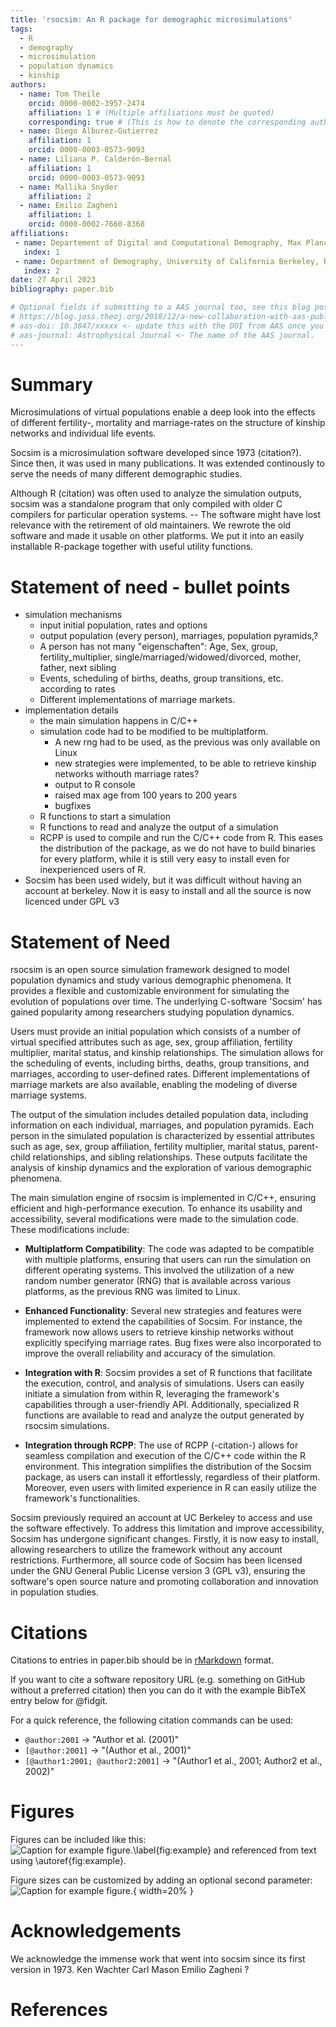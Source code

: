 ```yaml
---
title: 'rsocsim: An R package for demographic microsimulations'
tags:
  - R
  - demography
  - microsimulation
  - population dynamics
  - kinship
authors:
  - name: Tom Theile
    orcid: 0000-0002-3957-2474
    affiliation: 1 # (Multiple affiliations must be quoted)
    corresponding: true # (This is how to denote the corresponding author)
  - name: Diego Alburez-Gutierrez
    affiliation: 1
    orcid: 0000-0003-0573-9093
  - name: Liliana P. Calderón-Bernal
    affiliation: 1
    orcid: 0000-0003-0573-9093
  - name: Mallika Snyder
    affiliation: 2
  - name: Emilio Zagheni
    affiliation: 1
    orcid: 0000-0002-7660-8368
affiliations:
 - name: Departement of Digital and Computational Demography, Max Planck Institute for Demographic Research, Rostock, Germany 
   index: 1
 - name: Department of Demography, University of California Berkeley, Berkeley, CA, USA
   index: 2
date: 27 April 2023
bibliography: paper.bib

# Optional fields if submitting to a AAS journal too, see this blog post:
# https://blog.joss.theoj.org/2018/12/a-new-collaboration-with-aas-publishing
# aas-doi: 10.3847/xxxxx <- update this with the DOI from AAS once you know it.
# aas-journal: Astrophysical Journal <- The name of the AAS journal.
---
```


# Summary

Microsimulations of virtual populations enable a deep look into the effects of different fertility-, mortality and marriage-rates on the structure of kinship networks and individual life events.

Socsim is a microsimulation software developed since 1973 (citation?). Since then, it was used in many publications. It was extended continously to serve the needs of many different demographic studies.

Although R (citation) was often used to analyze the simulation outputs, socsim was a standalone program that only compiled with older C compilers for particular operation systems.
-- The software might have lost relevance with the retirement of old maintainers.
We rewrote the old software and made it usable on other platforms. We put it into an easily installable R-package together with useful utility functions.


# Statement of need - bullet points

* simulation mechanisms
  * input initial population, rates and options
  * output population (every person), marriages, population pyramids,?
  * A person has not many "eigenschaften": Age, Sex, group, fertility_multiplier, single/marriaged/widowed/divorced, mother, father, next sibling
  * Events, scheduling of births, deaths, group transitions, etc. according to rates
  * Different implementations of marriage markets.
* implementation details
  * the main simulation happens in C/C++
  * simulation code had to be modified to be multiplatform. 
    * A new rng had to be used, as the previous was only available on Linux
    * new strategies were implemented, to be able to retrieve kinship networks withouth marriage rates?
    * output to R console
    * raised max age from 100 years to 200 years
    * bugfixes
  * R functions to start a simulation
  * R functions to read and analyze the output of a simulation
  * RCPP is used to compile and run the C/C++ code from R. This eases the distribution of the package, as we do not have to build binaries for every platform, while it is still very easy to install even for inexperienced users of R.
* Socsim has been used widely, but it was difficult without having an account at berkeley. Now it is easy to install and all the source is now licenced under GPL v3

# Statement of Need

rsocsim is an open source simulation framework designed to model population dynamics and study various demographic phenomena. It provides a flexible and customizable environment for simulating the evolution of populations over time. The underlying C-software 'Socsim' has gained popularity among researchers studying population dynamics.

Users must provide an initial population which consists of a number of virtual specified attributes such as age, sex, group affiliation, fertility multiplier, marital status, and kinship relationships.
The simulation allows for the scheduling of events, including births, deaths, group transitions, and marriages, according to user-defined rates. Different implementations of marriage markets are also available, enabling the modeling of diverse marriage systems.

The output of the simulation includes detailed population data, including information on each individual, marriages, and population pyramids. Each person in the simulated population is characterized by essential attributes such as age, sex, group affiliation, fertility multiplier, marital status, parent-child relationships, and sibling relationships. These outputs facilitate the analysis of kinship dynamics and the exploration of various demographic phenomena.

The main simulation engine of rsocsim is implemented in C/C++, ensuring efficient and high-performance execution. To enhance its usability and accessibility, several modifications were made to the simulation code. These modifications include:

- **Multiplatform Compatibility**: The code was adapted to be compatible with multiple platforms, ensuring that users can run the simulation on different operating systems. This involved the utilization of a new random number generator (RNG) that is available across various platforms, as the previous RNG was limited to Linux.

- **Enhanced Functionality**: Several new strategies and features were implemented to extend the capabilities of Socsim. For instance, the framework now allows users to retrieve kinship networks without explicitly specifying marriage rates. Bug fixes were also incorporated to improve the overall reliability and accuracy of the simulation.

- **Integration with R**: Socsim provides a set of R functions that facilitate the execution, control, and analysis of simulations. Users can easily initiate a simulation from within R, leveraging the framework's capabilities through a user-friendly API. Additionally, specialized R functions are available to read and analyze the output generated by rsocsim simulations.

- **Integration through RCPP**: The use of RCPP (-citation-) allows for seamless compilation and execution of the C/C++ code within the R environment. This integration simplifies the distribution of the Socsim package, as users can install it effortlessly, regardless of their platform. Moreover, even users with limited experience in R can easily utilize the framework's functionalities.


Socsim previously required an account at UC Berkeley to access and use the software effectively. To address this limitation and improve accessibility, Socsim has undergone significant changes. Firstly, it is now easy to install, allowing researchers to utilize the framework without any account restrictions. Furthermore, all source code of Socsim has been licensed under the GNU General Public License version 3 (GPL v3), ensuring the software's open source nature and promoting collaboration and innovation in population studies.



# Citations

Citations to entries in paper.bib should be in
[rMarkdown](http://rmarkdown.rstudio.com/authoring_bibliographies_and_citations.html)
format.

If you want to cite a software repository URL (e.g. something on GitHub without a preferred
citation) then you can do it with the example BibTeX entry below for @fidgit.

For a quick reference, the following citation commands can be used:
- `@author:2001`  ->  "Author et al. (2001)"
- `[@author:2001]` -> "(Author et al., 2001)"
- `[@author1:2001; @author2:2001]` -> "(Author1 et al., 2001; Author2 et al., 2002)"

# Figures

Figures can be included like this:
![Caption for example figure.\label{fig:example}](figure.png)
and referenced from text using \autoref{fig:example}.

Figure sizes can be customized by adding an optional second parameter:
![Caption for example figure.](figure.png){ width=20% }

# Acknowledgements

We acknowledge the immense work that went into socsim since its first version in 1973.
Ken Wachter
Carl Mason
Emilio Zagheni
?

# References
